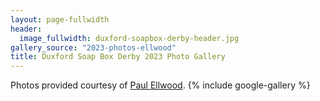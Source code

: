 ```yaml
---
layout: page-fullwidth
header:
  image_fullwidth: duxford-soapbox-derby-header.jpg
gallery_source: "2023-photos-ellwood"
title: Duxford Soap Box Derby 2023 Photo Gallery
---
```

Photos provided courtesy of [Paul Ellwood](https://www.flickr.com/people/135781976@N06/).
{% include google-gallery %}
